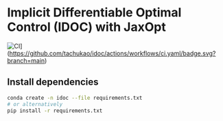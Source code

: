 # Implicit Differentiable Optimal Control (IDOC) with JaxOpt

![CI](https://github.com/tachukao/idoc/actions/workflows/ci.yaml/badge.svg?branch=main)](https://github.com/tachukao/idoc/actions/workflows/ci.yaml/badge.svg?branch=main)


## Install dependencies

```sh
conda create -n idoc --file requirements.txt
# or alternatively
pip install -r requirements.txt
```

